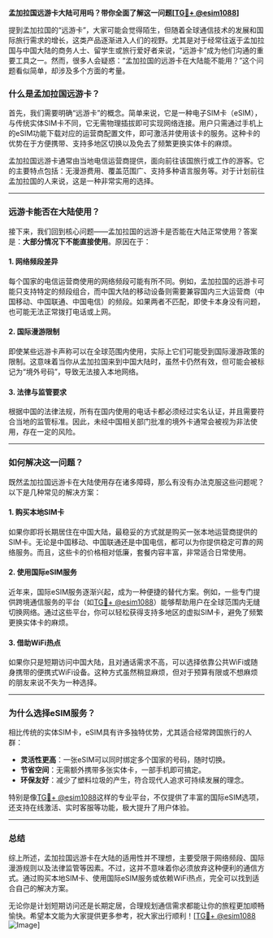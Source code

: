 **孟加拉国远游卡大陆可用吗？带你全面了解这一问题[[TG💪+ @esim1088](https://t.me/s/esim1088)]**

提到孟加拉国的“远游卡”，大家可能会觉得陌生，但随着全球通信技术的发展和国际旅行需求的增长，这类产品逐渐进入人们的视野。尤其是对于经常往返于孟加拉国与中国大陆的商务人士、留学生或旅行爱好者来说，“远游卡”成为他们沟通的重要工具之一。然而，很多人会疑惑：“孟加拉国的远游卡在大陆能不能用？”这个问题看似简单，却涉及多个方面的考量。

### **什么是孟加拉国远游卡？**

首先，我们需要明确“远游卡”的概念。简单来说，它是一种电子SIM卡（eSIM），与传统实体SIM卡不同，它无需物理插拔即可实现网络连接。用户只需通过手机上的eSIM功能下载对应的运营商配置文件，即可激活并使用该卡的服务。这种卡的优势在于方便携带、支持多地区切换以及免去了频繁更换实体卡的麻烦。

孟加拉国远游卡通常由当地电信运营商提供，面向前往该国旅行或工作的游客。它的主要特点包括：无漫游费用、覆盖范围广、支持多种语言服务等。对于计划前往孟加拉国的人来说，这是一种非常实用的选择。

---

### **远游卡能否在大陆使用？**

接下来，我们回到核心问题——孟加拉国的远游卡是否能在大陆正常使用？答案是：**大部分情况下不能直接使用**。原因在于：

#### **1. 网络频段差异**
每个国家的电信运营商使用的网络频段可能有所不同。例如，孟加拉国的远游卡可能只支持特定的频段组合，而中国大陆的移动设备则需要兼容国内三大运营商（中国移动、中国联通、中国电信）的频段。如果两者不匹配，即使卡本身没有问题，也可能无法正常拨打电话或上网。

#### **2. 国际漫游限制**
即使某些远游卡声称可以在全球范围内使用，实际上它们可能受到国际漫游政策的限制。这意味着当你从孟加拉国来到中国大陆时，虽然卡仍然有效，但可能会被标记为“境外号码”，导致无法接入本地网络。

#### **3. 法律与监管要求**
根据中国的法律法规，所有在国内使用的电话卡都必须经过实名认证，并且需要符合当地的监管标准。因此，未经中国相关部门批准的境外卡通常会被视为非法使用，存在一定的风险。

---

### **如何解决这一问题？**

既然孟加拉国远游卡在大陆使用存在诸多障碍，那么有没有办法克服这些问题呢？以下是几种常见的解决方案：

#### **1. 购买本地SIM卡**
如果你即将长期居住在中国大陆，最稳妥的方式就是购买一张本地运营商提供的SIM卡。无论是中国移动、中国联通还是中国电信，都可以为你提供稳定可靠的网络服务。而且，这些卡的价格相对低廉，套餐内容丰富，非常适合日常使用。

#### **2. 使用国际eSIM服务**
近年来，国际eSIM服务逐渐兴起，成为一种便捷的替代方案。例如，一些专门提供跨境通信服务的平台（如[TG💪+ @esim1088](https://t.me/s/esim1088)）能够帮助用户在全球范围内无缝切换网络。通过这些平台，你可以轻松获得支持多地区的虚拟SIM卡，避免了频繁更换实体卡的麻烦。

#### **3. 借助WiFi热点**
如果你只是短期访问中国大陆，且对通话需求不高，可以选择依靠公共WiFi或随身携带的便携式WiFi设备。这种方式虽然稍显麻烦，但对于预算有限或不想麻烦的朋友来说不失为一种选择。

---

### **为什么选择eSIM服务？**

相比传统的实体SIM卡，eSIM具有许多独特优势，尤其适合经常跨国旅行的人群：

- **灵活性更高**：一张eSIM可以同时绑定多个国家的号码，随时切换。
- **节省空间**：无需额外携带多张实体卡，一部手机即可搞定。
- **环保友好**：减少了塑料垃圾的产生，符合现代人追求可持续发展的理念。

特别是像[TG💪+ @esim1088](https://t.me/s/esim1088)这样的专业平台，不仅提供了丰富的国际eSIM选项，还支持在线激活、实时客服等功能，极大提升了用户体验。

---

### **总结**

综上所述，孟加拉国远游卡在大陆的适用性并不理想，主要受限于网络频段、国际漫游规则以及法律监管等因素。不过，这并不意味着你必须放弃这种便利的通信方式。通过购买本地SIM卡、使用国际eSIM服务或依赖WiFi热点，完全可以找到适合自己的解决方案。

无论你是计划短期访问还是长期定居，合理规划通信需求都能让你的旅程更加顺畅愉快。希望本文能为大家提供更多参考，祝大家出行顺利！[[TG💪+ @esim1088](https://t.me/s/esim1088) ![Image](https://i.postimg.cc/4NQfJmqS/Snipaste-2025-05-13-00-14-12.png)]